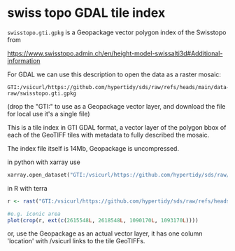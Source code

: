 # swiss topo GDAL tile index

`swisstopo.gti.gpkg` is a Geopackage vector polygon index of the Swisstopo from


https://www.swisstopo.admin.ch/en/height-model-swissalti3d#Additional-information

For GDAL we can use this description to open the data as a raster mosaic: 

```
GTI:/vsicurl/https://github.com/hypertidy/sds/raw/refs/heads/main/data-raw/swisstopo.gti.gpkg
```

(drop the "GTI:" to use as a Geopackage vector layer, and download the file for local use it's a single file)

This is a tile index in GTI GDAL format, a vector layer of the polygon bbox of each of the GeoTIFF tiles with metadata to fully described the mosaic. 

The index file itself is 14Mb, Geopackage is uncompressed. 

in python with xarray use

```python
xarray.open_dataset("GTI:/vsicurl/https://github.com/hypertidy/sds/raw/refs/heads/main/data-raw/swisstopo.gti.gpkg", engine = "rasterio")
```

in R with terra

```R
r <- rast("GTI:/vsicurl/https://github.com/hypertidy/sds/raw/refs/heads/main/data-raw/swisstopo.gti.gpkg")

#e.g. iconic area
plot(crop(r, ext(c(2615548L, 2618548L, 1090170L, 1093170L))))
```


or, use the Geopackage as an actual vector layer, it has one column 'location' with /vsicurl links to the tile GeoTIFFs. 


